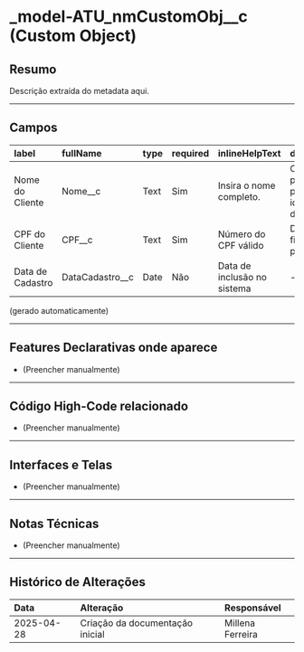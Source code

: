 # _model-ATU_nmCustomObj__c (Custom Object)

<!-- Resumo: description -->
## Resumo

<!-- start-resumo -->
Descrição extraída do metadata aqui.
<!-- end-resumo -->

---

## Campos

<!-- start-campos -->

| label | fullName | type | required | inlineHelpText |  description |
|:------|:---------|:-----|:------------|:----------|:------------|
| Nome do Cliente | Nome__c | Text | Sim | Insira o nome completo. | Campo principal para identificação do cliente. |
| CPF do Cliente | CPF__c | Text | Sim | Número do CPF válido | Documento fiscal principal |
| Data de Cadastro | DataCadastro__c | Date | Não | Data de inclusão no sistema | -

(gerado automaticamente)
<!-- end-campos -->

---

## Features Declarativas onde aparece
- (Preencher manualmente)

---

## Código High-Code relacionado
- (Preencher manualmente)

---

## Interfaces e Telas
- (Preencher manualmente)

---

## Notas Técnicas
- (Preencher manualmente)

---

## Histórico de Alterações
<!-- preencher manualmente -->

| Data | Alteração | Responsável |
|:-----|:----------|:------------|
| 2025-04-28 | Criação da documentação inicial | Millena Ferreira |
